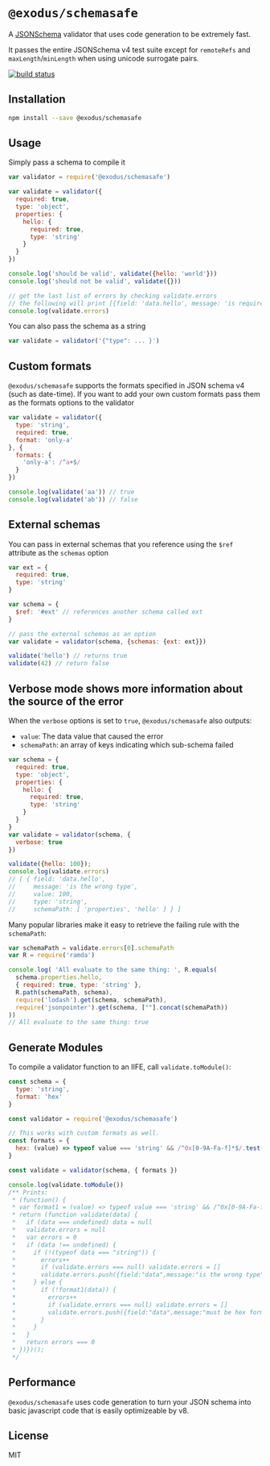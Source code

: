 # `@exodus/schemasafe`

A [JSONSchema](https://json-schema.org/) validator that uses code generation to be extremely fast.

It passes the entire JSONSchema v4 test suite except for `remoteRefs` and `maxLength`/`minLength` when using unicode surrogate pairs.

[![build status](https://img.shields.io/travis/mafintosh/is-my-json-valid.svg?style=flat)](https://travis-ci.org/mafintosh/is-my-json-valid)

## Installation

```sh
npm install --save @exodus/schemasafe
```

## Usage

Simply pass a schema to compile it

```js
var validator = require('@exodus/schemasafe')

var validate = validator({
  required: true,
  type: 'object',
  properties: {
    hello: {
      required: true,
      type: 'string'
    }
  }
})

console.log('should be valid', validate({hello: 'world'}))
console.log('should not be valid', validate({}))

// get the last list of errors by checking validate.errors
// the following will print [{field: 'data.hello', message: 'is required'}]
console.log(validate.errors)
```

You can also pass the schema as a string

```js
var validate = validator('{"type": ... }')
```

## Custom formats

`@exodus/schemasafe` supports the formats specified in JSON schema v4 (such as date-time).
If you want to add your own custom formats pass them as the formats options to the validator

```js
var validate = validator({
  type: 'string',
  required: true,
  format: 'only-a'
}, {
  formats: {
    'only-a': /^a+$/
  }
})

console.log(validate('aa')) // true
console.log(validate('ab')) // false
```

## External schemas

You can pass in external schemas that you reference using the `$ref` attribute as the `schemas` option

```js
var ext = {
  required: true,
  type: 'string'
}

var schema = {
  $ref: '#ext' // references another schema called ext
}

// pass the external schemas as an option
var validate = validator(schema, {schemas: {ext: ext}})

validate('hello') // returns true
validate(42) // return false
```

## Verbose mode shows more information about the source of the error

When the `verbose` options is set to `true`, `@exodus/schemasafe` also outputs:

- `value`: The data value that caused the error
- `schemaPath`: an array of keys indicating which sub-schema failed

```js
var schema = {
  required: true,
  type: 'object',
  properties: {
    hello: {
      required: true,
      type: 'string'
    }
  }
}
var validate = validator(schema, {
  verbose: true
})

validate({hello: 100});
console.log(validate.errors)
// [ { field: 'data.hello',
//     message: 'is the wrong type',
//     value: 100,
//     type: 'string',
//     schemaPath: [ 'properties', 'hello' ] } ]
```

Many popular libraries make it easy to retrieve the failing rule with the `schemaPath`:

```js
var schemaPath = validate.errors[0].schemaPath
var R = require('ramda')

console.log( 'All evaluate to the same thing: ', R.equals(
  schema.properties.hello,
  { required: true, type: 'string' },
  R.path(schemaPath, schema),
  require('lodash').get(schema, schemaPath),
  require('jsonpointer').get(schema, [""].concat(schemaPath))
))
// All evaluate to the same thing: true
```

## Generate Modules

To compile a validator function to an IIFE, call `validate.toModule()`:

```js
const schema = {
  type: 'string',
  format: 'hex'
}

const validator = require('@exodus/schemasafe')

// This works with custom formats as well.
const formats = {
  hex: (value) => typeof value === 'string' && /^0x[0-9A-Fa-f]*$/.test(value),
}

const validate = validator(schema, { formats })

console.log(validate.toModule())
/** Prints:
 * (function() {
 * var format1 = (value) => typeof value === 'string' && /^0x[0-9A-Fa-f]*$/.test(value);
 * return (function validate(data) {
 *   if (data === undefined) data = null
 *   validate.errors = null
 *   var errors = 0
 *   if (data !== undefined) {
 *     if (!(typeof data === "string")) {
 *       errors++
 *       if (validate.errors === null) validate.errors = []
 *       validate.errors.push({field:"data",message:"is the wrong type"})
 *     } else {
 *       if (!format1(data)) {
 *         errors++
 *         if (validate.errors === null) validate.errors = []
 *         validate.errors.push({field:"data",message:"must be hex format"})
 *       }
 *     }
 *   }
 *   return errors === 0
 * })})();
 */
```

## Performance

`@exodus/schemasafe` uses code generation to turn your JSON schema into basic javascript code that is easily optimizeable by v8.

## License

MIT
